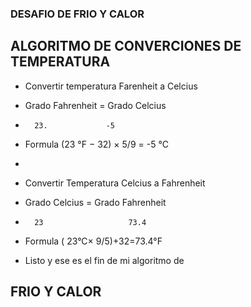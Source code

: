  ###  DESAFIO  DE FRIO  Y CALOR
##   ALGORITMO  DE CONVERCIONES DE TEMPERATURA 

* Convertir  temperatura  Farenheit a Celcius
* Grado Fahrenheit = Grado Celcius
*       23.             -5 
*  Formula  (23 °F − 32) × 5/9 = -5 °C
* 

* Convertir Temperatura Celcius a Fahrenheit 
* Grado Celcius    =   Grado Fahrenheit 
*       23                   73.4
* Formula      ( 23°C× 9/5)+32=73.4°F

* Listo y ese es el fin de mi algoritmo de 


## FRIO Y CALOR 
